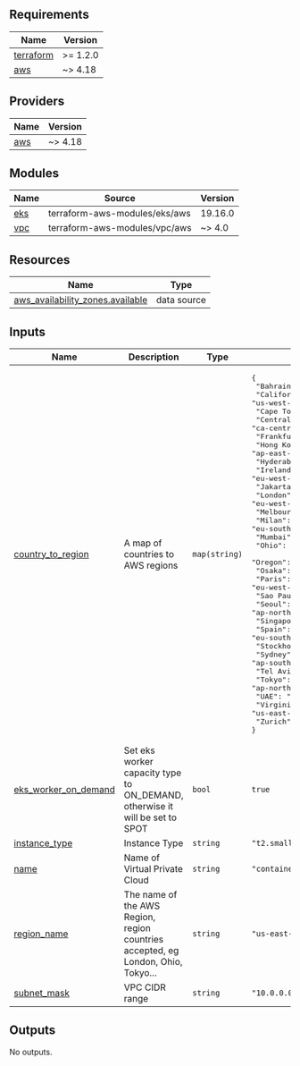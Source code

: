 <!-- BEGIN_TF_DOCS -->
## Requirements

| Name | Version |
|------|---------|
| <a name="requirement_terraform"></a> [terraform](#requirement\_terraform) | >= 1.2.0 |
| <a name="requirement_aws"></a> [aws](#requirement\_aws) | ~> 4.18 |

## Providers

| Name | Version |
|------|---------|
| <a name="provider_aws"></a> [aws](#provider\_aws) | ~> 4.18 |

## Modules

| Name | Source | Version |
|------|--------|---------|
| <a name="module_eks"></a> [eks](#module\_eks) | terraform-aws-modules/eks/aws | 19.16.0 |
| <a name="module_vpc"></a> [vpc](#module\_vpc) | terraform-aws-modules/vpc/aws | ~> 4.0 |

## Resources

| Name | Type |
|------|------|
| [aws_availability_zones.available](https://registry.terraform.io/providers/hashicorp/aws/latest/docs/data-sources/availability_zones) | data source |

## Inputs

| Name | Description | Type | Default | Required |
|------|-------------|------|---------|:--------:|
| <a name="input_country_to_region"></a> [country\_to\_region](#input\_country\_to\_region) | A map of countries to AWS regions | `map(string)` | <pre>{<br>  "Bahrain": "me-south-1",<br>  "California": "us-west-1",<br>  "Cape Town": "af-south-1",<br>  "Central": "ca-central-1",<br>  "Frankfurt": "eu-central-1",<br>  "Hong Kong": "ap-east-1",<br>  "Hyderabad": "ap-south-2",<br>  "Ireland": "eu-west-1",<br>  "Jakarta": "ap-southeast-3",<br>  "London": "eu-west-2",<br>  "Melbourne": "ap-southeast-4",<br>  "Milan": "eu-south-1",<br>  "Mumbai": "ap-south-1",<br>  "Ohio": "us-east-2",<br>  "Oregon": "us-west-2",<br>  "Osaka": "ap-northeast-3",<br>  "Paris": "eu-west-3",<br>  "Sao Paulo": "sa-east-1",<br>  "Seoul": "ap-northeast-2",<br>  "Singapore": "ap-southeast-1",<br>  "Spain": "eu-south-2",<br>  "Stockholm": "eu-north-1",<br>  "Sydney": "ap-southeast-2",<br>  "Tel Aviv": "il-central-1",<br>  "Tokyo": "ap-northeast-1",<br>  "UAE": "me-central-1",<br>  "Virginia": "us-east-1",<br>  "Zurich": "eu-central-2"<br>}</pre> | no |
| <a name="input_eks_worker_on_demand"></a> [eks\_worker\_on\_demand](#input\_eks\_worker\_on\_demand) | Set eks worker capacity type to ON\_DEMAND, otherwise it will be set to SPOT | `bool` | `true` | no |
| <a name="input_instance_type"></a> [instance\_type](#input\_instance\_type) | Instance Type | `string` | `"t2.small"` | no |
| <a name="input_name"></a> [name](#input\_name) | Name of Virtual Private Cloud | `string` | `"container-accelerator-vpc"` | no |
| <a name="input_region_name"></a> [region\_name](#input\_region\_name) | The name of the AWS Region, region countries accepted, eg London, Ohio, Tokyo... | `string` | `"us-east-1"` | no |
| <a name="input_subnet_mask"></a> [subnet\_mask](#input\_subnet\_mask) | VPC CIDR range | `string` | `"10.0.0.0/16"` | no |

## Outputs

No outputs.
<!-- END_TF_DOCS -->